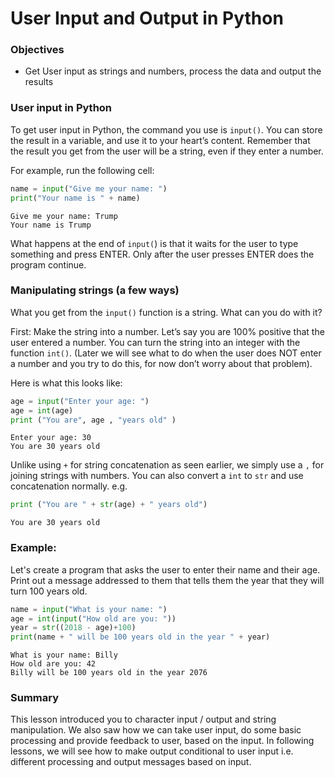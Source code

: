 
# User Input and Output in Python

### Objectives 

* Get User input as strings and numbers, process the data and output the results

### User input in Python

To get user input in Python, the command you use is `input()`. You can store the result in a variable, and use it to your heart’s content. Remember that the result you get from the user will be a string, even if they enter a number.

For example, run the following cell:


```python
name = input("Give me your name: ")
print("Your name is " + name)
```

    Give me your name: Trump
    Your name is Trump


What happens at the end of `input(`) is that it waits for the user to type something and press ENTER. Only after the user presses ENTER does the program continue.

### Manipulating strings (a few ways)

What you get from the `input()` function is a string. What can you do with it?

First: Make the string into a number. Let’s say you are 100% positive that the user entered a number. You can turn the string into an integer with the function `int()`. (Later we will see what to do when the user does NOT enter a number and you try to do this, for now don’t worry about that problem). 

Here is what this looks like:


```python
age = input("Enter your age: ")
age = int(age)
print ("You are", age , "years old" )
```

    Enter your age: 30
    You are 30 years old


Unlike using `+` for string concatenation as seen earlier, we simply use a `,` for joining strings with numbers. You can also convert a `int` to `str` and use concatenation normally. e.g.


```python
print ("You are " + str(age) + " years old")
```

    You are 30 years old


### Example: 
Let's create a program that asks the user to enter their name and their age. Print out a message addressed to them that tells them the year that they will turn 100 years old.


```python
name = input("What is your name: ")
age = int(input("How old are you: "))
year = str((2018 - age)+100)
print(name + " will be 100 years old in the year " + year)
```

    What is your name: Billy
    How old are you: 42
    Billy will be 100 years old in the year 2076


### Summary

This lesson introduced you to character input / output and string manipulation. We also saw how we can take user input, do some basic processing and provide feedback to user, based on the input. In following lessons, we will see how to make output conditional to user input i.e. different processing and output messages based on input.   
